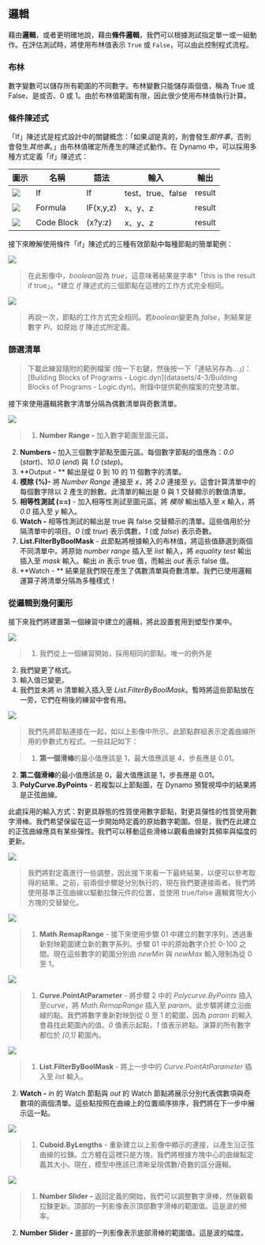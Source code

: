 

## 邏輯

藉由**邏輯**，或者更明確地說，藉由**條件邏輯**，我們可以根據測試指定單一或一組動作。在評估測試時，將使用布林值表示 ```True``` 或 ```False```，可以由此控制程式流程。

### 布林

數字變數可以儲存所有範圍的不同數字。布林變數只能儲存兩個值，稱為 True 或 False、是或否、0 或 1。由於布林值範圍有限，因此很少使用布林值執行計算。

### 條件陳述式

「If」陳述式是程式設計中的關鍵概念：「如果*這*是真的，則會發生*那件事*，否則會發生*其他事*。」由布林值確定所產生的陳述式動作。在 Dynamo 中，可以採用多種方式定義「if」陳述式：

|圖示|名稱|語法|輸入|輸出|
| -- | -- | -- | -- | -- |
|![](../images/icons/DSCoreNodesUI-Logic-If-Large.jpg)|If|If|test、true、false|result|
|![](../images/icons/DSCoreNodesUI-Formula-Large.jpg)|Formula|IF(x,y,z)|x、y、z|result|
|![](../images/icons/Dynamo-Nodes-CodeBlockNodeModel-Large.jpg)|Code Block|(x?y:z)|x、y、z|result|

接下來瞭解使用條件「if」陳述式的三種有效節點中每種節點的簡單範例：

![](images/4-3/IFs.jpg)

> 在此影像中，*boolean*設為 *true*，這意味著結果是字串*「this is the result if true」。*建立 *If* 陳述式的三個節點在這裡的工作方式完全相同。

![](images/4-3/IFs2.jpg)

> 再說一次，節點的工作方式完全相同。若*boolean*變更為 *false*，則結果是數字 *Pi*，如原始 *If* 陳述式所定義。

### 篩選清單

> 下載此練習隨附的範例檔案 (按一下右鍵，然後按一下「連結另存為...」)：[Building Blocks of Programs - Logic.dyn](datasets/4-3/Building Blocks of Programs - Logic.dyn)。附錄中提供範例檔案的完整清單。

接下來使用邏輯將數字清單分隔為偶數清單與奇數清單。

![](images/4-3/01.jpg)

> 1. **Number Range -** 加入數字範圍至圖元區。
2. **Numbers -** 加入三個數字節點至圖元區。每個數字節點的值應為：*0.0* (*start*)、*10.0* (*end*) 與 *1.0* (*step*)。
3. **Output - ** 輸出是從 0 到 10 的 11 個數字的清單。
4. **模除 (%)-** 將 *Number Range* 連接至 *x*，將 *2.0* 連接至 *y*。這會計算清單中的每個數字除以 2 產生的餘數。此清單的輸出是 0 與 1 交替顯示的數值清單。
5. **相等性測試 (==)** - 加入相等性測試至圖元區。將 *模除* 輸出插入至 *x* 輸入，將 *0.0* 插入至 *y* 輸入。
6. **Watch -** 相等性測試的輸出是 true 與 false 交替顯示的清單。這些值用於分隔清單中的項目。*0* (或 *true*) 表示偶數，*1* (或 *false*) 表示奇數。
7. **List.FilterByBoolMask** - 此節點將根據輸入的布林值，將這些值篩選到兩個不同清單中。將原始 *number range* 插入至 *list* 輸入，將 *equality test* 輸出插入至 *mask* 輸入。輸出 *in* 表示 true 值，而輸出 *out* 表示 false 值。
8. **Watch - ** 結果是我們現在產生了偶數清單與奇數清單。我們已使用邏輯運算子將清單分隔為多種樣式！

### 從邏輯到幾何圖形

接下來我們將建置第一個練習中建立的邏輯，將此設置套用到塑型作業中。

![](images/4-3/02.png)

> 1. 我們從上一個練習開始，採用相同的節點。唯一的例外是
2. 我們變更了格式。
3. 輸入值已變更。
4. 我們並未將 in 清單輸入插入至 *List.FilterByBoolMask*。暫時將這些節點放在一旁，它們在稍後的練習中會有用。

![](images/4-3/03.png)

> 我們先將節點連接在一起，如以上影像中所示。此節點群組表示定義曲線所用的參數式方程式。一些註記如下：

> 1. **第一個滑棒**的最小值應該是 1，最大值應該是 4，步長應是 0.01。
2. **第二個滑棒**的最小值應該是 0，最大值應該是 1，步長應是 0.01。
3. **PolyCurve.ByPoints** - 若複製以上節點圖，在 Dynamo 預覽視埠中的結果將是正弦曲線。

此處採用的輸入方式：對更具靜態的性質使用數字節點，對更具彈性的性質使用數字滑棒。我們希望保留在這一步開始時定義的原始數字範圍。但是，我們在此建立的正弦曲線應具有某些彈性。我們可以移動這些滑棒以觀看曲線對其頻率與幅度的更新。

![](images/4-3/04.png)

> 我們將對定義進行一些調整，因此接下來看一下最終結果，以便可以參考取得的結果。之前，前兩個步驟是分別執行的，現在我們要連接兩者。我們將使用基準正弦曲線以驅動拉鍊元件的位置，並使用 true/false 邏輯實現大小方塊的交替變化。

![](images/4-3/05.png)

> 1. **Math.RemapRange** - 接下來使用步驟 01 中建立的數字序列，透過重新對映範圍建立新的數字系列。步驟 01 中的原始數字介於 0-100 之間。現在這些數字的範圍分別由 *newMin* 與 *newMax* 輸入限制為從 0 至 1。

![](images/4-3/06.png)

> 1. **Curve.PointAtParameter** - 將步驟 2 中的 *Polycurve.ByPoints* 插入至*curve*，將 *Math.RemapRange* 插入至 *param*。此步驟將建立沿曲線的點。我們將數字重新對映到從 0 至 1 的範圍，因為 *param* 的輸入會尋找此範圍內的值。*0* 值表示起點，*1* 值表示終點。演算的所有數字都位於 *[0,1]* 範圍內。

![](images/4-3/07.png)

> 1. **List.FilterByBoolMask** - 將上一步中的 *Curve.PointAtParameter* 插入至 *list* 輸入。
2. **Watch -** *in* 的 Watch 節點與 *out* 的 Watch 節點將展示分別代表偶數項與奇數項的兩個清單。這些點按照在曲線上的位置順序排序，我們將在下一步中展示這一點。

![](images/4-3/08.png)

> 1. **Cuboid.ByLengths** - 重新建立以上影像中顯示的連接，以產生沿正弦曲線的拉鍊。立方體在這裡只是方塊，我們將根據方塊中心的曲線點定義其大小。現在，模型中應該已清晰呈現偶數/奇數的區分邏輯。

![](images/4-3/matrix.png)

> 1. **Number Slider -** 返回定義的開始，我們可以調整數字滑棒，然後觀看拉鍊更新。頂部的一列影像表示頂部數字滑棒的範圍值。這是波的頻率。
2. **Number Slider -** 底部的一列影像表示底部滑棒的範圍值。這是波的幅度。

